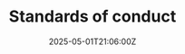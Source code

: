 ---
title: Standards of conduct
linkTitle: Standards of conduct
date: '2025-05-01T21:06:00Z'
weight: 1
description: No content
draft: false
ref: standards-of-conduct
---